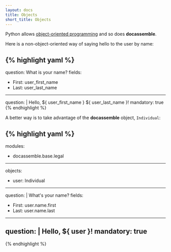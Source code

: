 ```yaml
---
layout: docs
title: Objects
short_title: Objects
---
```


Python allows [object-oriented programming] and so does
**docassemble**.

Here is a non-object-oriented way of saying hello to the user by name:

{% highlight yaml %}
---
question: What is your name?
fields:
  - First: user_first_name
  - Last: user_last_name
---
question: |
  Hello, ${ user_first_name } ${ user_last_name }!
mandatory: true
{% endhighlight %}

A better way is to take advantage of the **docassemble** object,
`Individual`:

{% highlight yaml %}
---
modules:
  - docassemble.base.legal
---
objects:
  - user: Individual
---
question: |
  What's your name?
fields:
  - First: user.name.first
  - Last: user.name.last
---
question: |
  Hello, ${ user }!
mandatory: true
---
{% endhighlight %}



[object-oriented programming]: https://en.wikipedia.org/wiki/Object-oriented_programming
